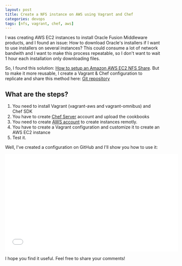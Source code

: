 ```yaml
---
layout: post
title: Create a NFS instance on AWS using Vagrant and Chef
categories: devops
tags: [nfs, vagrant, chef, aws]
---
```


I was creating AWS EC2 instances to install Oracle Fusion Middleware products, and I found an issue: How to download Oracle's installers if I want to use installers on several instances? This could consume a lot of network bandwith and I want to make this process repeatable, so I don't want to wait 1 hour each installation only downloading files.

So, I found this solution: [How to setup an Amazon AWS EC2 NFS Share](https://theredblacktree.wordpress.com/2013/05/23/how-to-setup-a-amazon-aws-ec2-nfs-share/). But to make it more reusable, I create a Vagrant & Chef configuration to replicate and share this method here: [Git repository](https://github.com/jeqo/vagrant-aws-chef-nfs)

## What are the steps?

1. You need to install Vagrant (vagrant-aws and vagrant-omnibus) and Chef SDK
2. You have to create [Chef Server](https://manage.opscode.com/) account and upload the cookbooks
3. You need to create [AWS account](http://aws.amazon.com/) to create instances remotly.
4. You have to create a Vagrant configuration and customize it to create an AWS EC2 instance
5. Test it.

Well, I've created a configuration on GitHub and I'll show you how to use it:

<iframe width="560" height="315" src="//www.youtube.com/embed/gqhY82kdHh4" frameborder="0" allowfullscreen></iframe>

I hope you find it useful. Feel free to share your comments!
